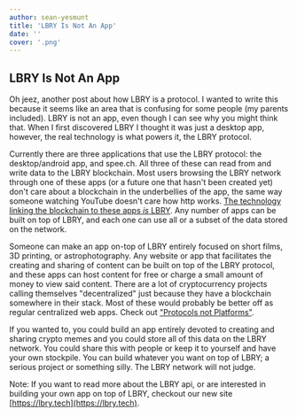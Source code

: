 ```yaml
---
author: sean-yesmunt
title: 'LBRY Is Not An App'
date: ''
cover: '.png'
---
```


## LBRY Is Not An App

Oh jeez, another post about how LBRY is a protocol. I wanted to write this because it seems like an area that is confusing for some people (my parents included). LBRY is not an app, even though I can see why you might think that. When I first discovered LBRY I thought it was just a desktop app, however, the real technology is what powers it, the LBRY protocol. 

Currently there are three applications that use the LBRY protocol: the desktop/android app, and spee.ch. All three of these can read from and write data to the LBRY blockchain. Most users browsing the LBRY network through one of these apps (or a future one that hasn't been created yet) don't care about a blockchain in the underbellies of the app, the same way someone watching YouTube doesn't care how http works. [The technology linking the blockchain to these apps _is_ LBRY](https://github.com/lbryio/lbry). Any number of apps can be built on top of LBRY, and each one can use all or a subset of the data stored on the network. 

Someone can make an app on-top of LBRY entirely focused on short films, 3D printing, or astrophotography. Any website or app that facilitates the creating and sharing of content can be built on top of the LBRY protocol, and these apps can host content for free or charge a small amount of money to view said content. There are a lot of cryptocurrency projects calling themselves "decentralized" just  because they have a blockchain somewhere in their stack. Most of these would probably be better off as regular centralized web apps. Check out ["Protocols not Platforms"](https://lbry.io/news/why-do-tech-giants-abuse-their-users).

If you wanted to, you could build an app entirely devoted to creating and sharing crypto memes and you could store all of this data on the LBRY network. You could share this with people or keep it to yourself and have your own stockpile. You can build whatever you want on top of LBRY; a serious project or something silly. The LBRY network will not judge.


Note:
If you want to read more about the LBRY api, or are interested in building your own app on top of LBRY, checkout our new site [https://lbry.tech](https://lbry.tech).